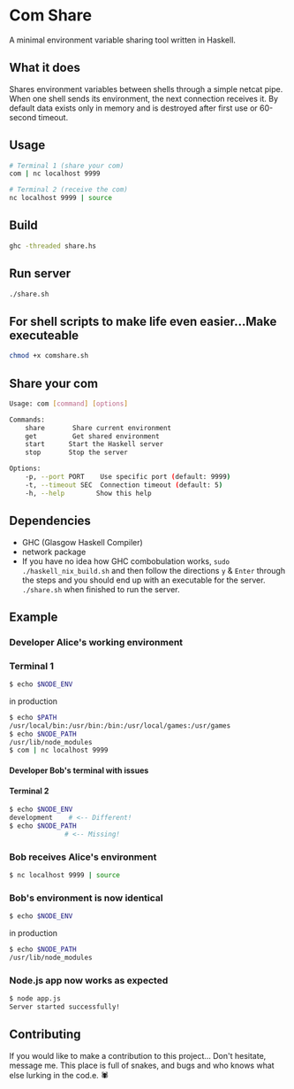 # Com Share

A minimal environment variable sharing tool written in Haskell.

## What it does

Shares environment variables between shells through a simple netcat pipe. When one shell sends its environment, the next connection receives it. By default data exists only in memory and is destroyed after first use or 60-second timeout.

## Usage

```bash
# Terminal 1 (share your com)
com | nc localhost 9999

# Terminal 2 (receive the com)
nc localhost 9999 | source
```

## Build

```bash
ghc -threaded share.hs
```

## Run server

```bash
./share.sh
```
## For shell scripts to make life even easier...Make executeable

```bash
chmod +x comshare.sh
```

## Share your com
```bash
Usage: com [command] [options]

Commands:
    share       Share current environment
    get         Get shared environment
    start      Start the Haskell server
    stop       Stop the server

Options:
    -p, --port PORT    Use specific port (default: 9999)
    -t, --timeout SEC  Connection timeout (default: 5)
    -h, --help        Show this help
```

## Dependencies

- GHC (Glasgow Haskell Compiler)
- network package
- If you have no idea how GHC combobulation works,
  ```sudo ./haskell_nix_build.sh``` and then follow the directions ```y``` & ```Enter``` through the steps and you should end up with an executable for the server. ```./share.sh``` when finished to run the server. 


## **Example**
### Developer Alice's working environment   
### Terminal 1
```bash
$ echo $NODE_ENV
```
in production
```bash
$ echo $PATH
/usr/local/bin:/usr/bin:/bin:/usr/local/games:/usr/games
$ echo $NODE_PATH
/usr/lib/node_modules
$ com | nc localhost 9999
```

#### Developer Bob's terminal with issues
#### Terminal 2
```bash
$ echo $NODE_ENV
development    # <-- Different!
$ echo $NODE_PATH
              # <-- Missing!
```
### Bob receives Alice's environment
```bash
$ nc localhost 9999 | source
```
### Bob's environment is now identical
``` bash
$ echo $NODE_ENV
```
in production
```bash
$ echo $NODE_PATH
/usr/lib/node_modules
```
### Node.js app now works as expected
```bash
$ node app.js
Server started successfully!
```
## Contributing
If you would like to make a contribution to this project... Don't hesitate, message me. This place is full of snakes, and bugs and who knows what else lurking in the cod.e.                                                                                                                     🕷️
